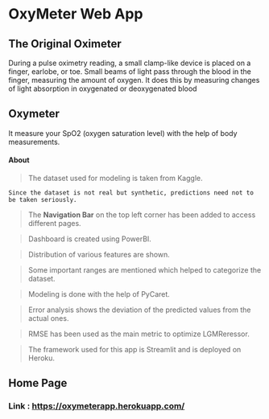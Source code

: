 # OxyMeter Web App
## The Original Oximeter
During a pulse oximetry reading, a small clamp-like device is placed on a finger, earlobe, or toe. Small beams of light pass through the blood in the finger, measuring the amount of oxygen. It does this by measuring changes of light absorption in oxygenated or deoxygenated blood
## Oxymeter
It measure your SpO2 (oxygen saturation level) with the help of body measurements.
#### About
> The dataset used for modeling is taken from Kaggle. 

`Since the dataset is not real but synthetic, predictions need not to be taken seriously.`

> The **Navigation Bar** on the top left corner has been added to access different pages.

> Dashboard is created using PowerBI.

> Distribution of various features are shown.

> Some important ranges are mentioned which helped to categorize the dataset.

> Modeling is done with the help of PyCaret. 

> Error analysis shows the deviation of the predicted values from the actual ones. 

> RMSE has been used as the main metric to optimize LGMReressor. 

> The framework used for this app is Streamlit and is deployed on Heroku.

## Home Page

### Link : https://oxymeterapp.herokuapp.com/
